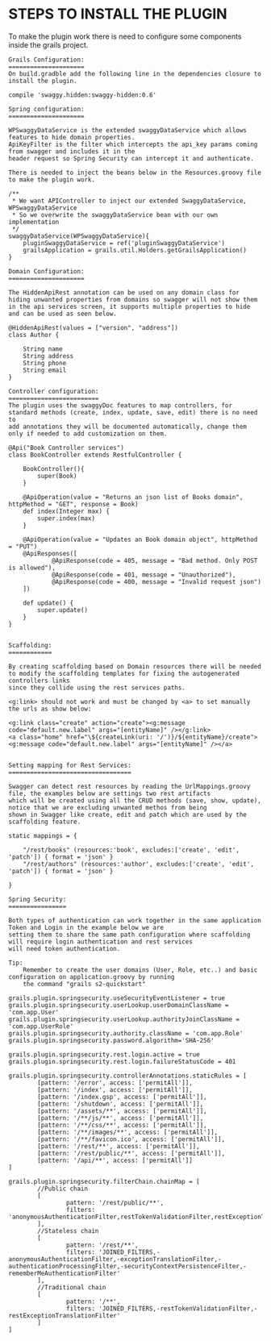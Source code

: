 
STEPS TO INSTALL THE PLUGIN
===========================

To make the plugin work there is need to configure some components inside the grails project.

	Grails Configuration:
	=====================
	On build.gradble add the following line in the dependencies closure to install the plugin.
	
	compile 'swaggy.hidden:swaggy-hidden:0.6'
	
	Spring configuration:
	=====================
	
	WPSwaggyDataService is the extended swaggyDataService which allows features to hide domain properties.
	ApiKeyFilter is the filter which intercepts the api_key params coming from swagger and includes it in the
	header request so Spring Security can intercept it and authenticate.
	
	There is needed to inject the beans below in the Resources.groovy file to make the plugin work.
	
	/**
     * We want APIController to inject our extended SwaggyDataService, WPSwaggyDataService
     * So we overwrite the swaggyDataService bean with our own implementation
     */
    swaggyDataService(WPSwaggyDataService){
        pluginSwaggyDataService = ref('pluginSwaggyDataService')
        grailsApplication = grails.util.Holders.getGrailsApplication()
    }
	
	Domain Configuration:
	=====================
	
	The HiddenApiRest annotation can be used on any domain class for hiding unwanted properties from domains so swagger will not show them
	in the api services screen, it supports multiple properties to hide and can be used as seen below.
	
	@HiddenApiRest(values = ["version", "address"])
	class Author {

		String name
		String address
		String phone
		String email
	}
	
	Controller configuration:
	=========================
	The plugin uses the swaggyDoc features to map controllers, for standard methods (create, index, update, save, edit) there is no need to
	add annotations they will be documented automatically, change them only if needed to add customization on them.
	
	@Api("Book Controller services")
	class BookController extends RestfulController {

		BookController(){
			super(Book)
		}

		@ApiOperation(value = "Returns an json list of Books domain", httpMethod = "GET", response = Book)
		def index(Integer max) {
			super.index(max)
		}

		@ApiOperation(value = "Updates an Book domain object", httpMethod = "PUT")
		@ApiResponses([
				@ApiResponse(code = 405, message = "Bad method. Only POST is allowed"),
				@ApiResponse(code = 401, message = "Unauthorized"),
				@ApiResponse(code = 400, message = "Invalid request json")
		])

		def update() {
			super.update()
		}
	}


	Scaffolding:
	============
	
	By creating scaffolding based on Domain resources there will be needed to modify the scaffolding templates for fixing the autogenerated controllers links
	since they collide using the rest services paths.
	
	<g:link> should not work and must be changed by <a> to set manually the urls as show below: 
	
	<g:link class="create" action="create"><g:message code="default.new.label" args="[entityName]" /></g:link>
	<a class="home" href="\${createLink(uri: '/')}/${entityName}/create"><g:message code="default.new.label" args="[entityName]" /></a>
	
	
	Setting mapping for Rest Services:
	==================================
	
	Swagger can detect rest resources by reading the UrlMappings.groovy file, the examples below are settings two rest artifacts
	which will be created using all the CRUD methods (save, show, update), notice that we are excluding unwanted methos from being
	shown in Swagger like create, edit and patch which are used by the scaffolding feature.
	
	static mappings = {
    
        "/rest/books" (resources:'book', excludes:['create', 'edit', 'patch']) { format = 'json' }
        "/rest/authors" (resources:'author', excludes:['create', 'edit', 'patch']) { format = 'json' }

    }

    Spring Security:
    ================

    Both types of authentication can work together in the same application Token and Login in the example below we are
    setting them to share the same path configuration where scaffolding will require login authentication and rest services
	will need token authentication.

    Tip:
        Remember to create the user domains (User, Role, etc..) and basic configuration on application.groovy by running 
		the command "grails s2-quickstart" 
		
    grails.plugin.springsecurity.useSecurityEventListener = true
    grails.plugin.springsecurity.userLookup.userDomainClassName = 'com.app.User'
    grails.plugin.springsecurity.userLookup.authorityJoinClassName = 'com.app.UserRole'
    grails.plugin.springsecurity.authority.className = 'com.app.Role'
    grails.plugin.springsecurity.password.algorithm='SHA-256'

    grails.plugin.springsecurity.rest.login.active = true
    grails.plugin.springsecurity.rest.login.failureStatusCode = 401

    grails.plugin.springsecurity.controllerAnnotations.staticRules = [
    		[pattern: '/error', access: ['permitAll']],
    		[pattern: '/index', access: ['permitAll']],
    		[pattern: '/index.gsp', access: ['permitAll']],
    		[pattern: '/shutdown', access: ['permitAll']],
    		[pattern: '/assets/**', access: ['permitAll']],
    		[pattern: '/**/js/**', access: ['permitAll']],
    		[pattern: '/**/css/**', access: ['permitAll']],
    		[pattern: '/**/images/**', access: ['permitAll']],
    		[pattern: '/**/favicon.ico', access: ['permitAll']],
    		[pattern: '/rest/**', access: ['permitAll']],
    		[pattern: '/rest/public/**', access: ['permitAll']],
    		[pattern: '/api/**', access: ['permitAll']]
    ]

    grails.plugin.springsecurity.filterChain.chainMap = [
    		//Public chain
    		[
    				pattern: '/rest/public/**',
    				filters: 'anonymousAuthenticationFilter,restTokenValidationFilter,restExceptionTranslationFilter,filterInvocationInterceptor'
    		],
    		//Stateless chain
    		[
    				pattern: '/rest/**',
    				filters: 'JOINED_FILTERS,-anonymousAuthenticationFilter,-exceptionTranslationFilter,-authenticationProcessingFilter,-securityContextPersistenceFilter,-rememberMeAuthenticationFilter'
    		],
    		//Traditional chain
    		[
    				pattern: '/**',
    				filters: 'JOINED_FILTERS,-restTokenValidationFilter,-restExceptionTranslationFilter'
    		]
    ]
